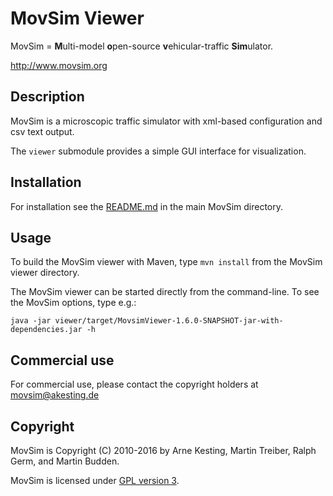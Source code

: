 MovSim Viewer
=============

MovSim = **M**ulti-model **o**pen-source **v**ehicular-traffic **Sim**ulator.

http://www.movsim.org


Description
-----------

MovSim is a microscopic traffic simulator with xml-based configuration and csv text output. 

The `viewer` submodule provides a simple GUI interface for visualization.

Installation
------------

For installation see the [README.md](https://github.com/movsim/movsim/blob/develop/README.md) in the main MovSim directory.


Usage
-----

To build the MovSim viewer with Maven, type `mvn install` from the MovSim viewer directory.

The MovSim viewer can be started directly from the command-line. To see the MovSim options, type e.g.:

    java -jar viewer/target/MovsimViewer-1.6.0-SNAPSHOT-jar-with-dependencies.jar -h


Commercial use
--------------

For commercial use, please contact the copyright holders at movsim@akesting.de


Copyright
---------

MovSim is Copyright (C) 2010-2016 by Arne Kesting, Martin Treiber, Ralph Germ, and Martin Budden.

MovSim is licensed under [GPL version 3](https://github.com/movsim/movsim/blob/master/COPYING).

